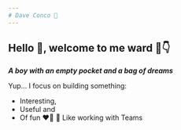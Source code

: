 ```yaml
---
# Dave Conco 💫
---
```

## Hello 👋, welcome to me ward 💯👇
___A boy with an empty pocket and a bag of dreams___

Yup... I focus on building something:
- Interesting,
- Useful and 
- Of fun ❤️‍🔥
👯 Like working with Teams

<!--
**dconco/dconco** is a ✨ _special_ ✨ repository because its `README.md` (this file) appears on your GitHub profile.

Here are some ideas to get you started:

- 🔭 I’m currently working on ...
- 🌱 I’m currently learning ...
- 👯 I’m looking to collaborate on ...
- 🤔 I’m looking for help with ...
- 💬 Ask me about ...
- 📫 How to reach me: ...
- 😄 Pronouns: ...
- ⚡ Fun fact: ...
-->
